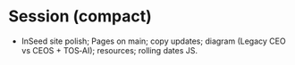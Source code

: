 # Session (compact)

- InSeed site polish; Pages on main; copy updates; diagram (Legacy CEO vs CEOS + TOS‑AI); resources; rolling dates JS.
